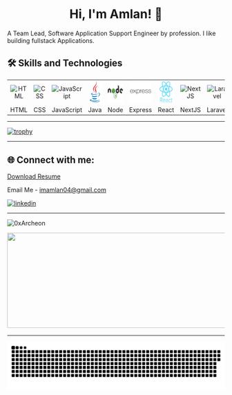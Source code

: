 
<h1 align="center">Hi, I'm Amlan! 👋</h1>
A Team Lead, Software Application Support Engineer by profession. I like building fullstack Applications.

## 🛠 Skills and Technologies

 <table>
        <tr align="center">
            <td><img height="50" title="HTML"
                    src="https://user-images.githubusercontent.com/25181517/192158954-f88b5814-d510-4564-b285-dff7d6400dad.png">
            </td>
            <td><img height="50" title="CSS"
                    src="https://user-images.githubusercontent.com/25181517/183898674-75a4a1b1-f960-4ea9-abcb-637170a00a75.png">
            </td>
            <td><img height="45" title="JavaScript"
                    src="https://user-images.githubusercontent.com/25181517/117447155-6a868a00-af3d-11eb-9cfe-245df15c9f3f.png">
            </td>
            <td><img height="50" title="Java"
                    src="https://raw.githubusercontent.com/devicons/devicon/master/icons/java/java-original.svg">
            </td>
            <td><img height="50" title="Node JS"
                    src="https://raw.githubusercontent.com/devicons/devicon/master/icons/nodejs/nodejs-original-wordmark.svg">
            </td>
            <td><img height="50" title="Express"
                    src="https://raw.githubusercontent.com/devicons/devicon/master/icons/express/express-original-wordmark.svg">
            </td>
            <td><img height="50" title="React"
                    src="https://raw.githubusercontent.com/devicons/devicon/master/icons/react/react-original-wordmark.svg">
            </td>
            <td><img height="50" title="Next JS"
                    src="https://cdn.worldvectorlogo.com/logos/nextjs-2.svg">
            </td>
            <td><img height="50" title="Laravel"
                    src="https://www.vectorlogo.zone/logos/laravel/laravel-icon.svg">
            </td>
            <td><img height="50" title="Firebase"
                    src="https://www.vectorlogo.zone/logos/firebase/firebase-icon.svg">
            </td>
            <td><img height="50" title="MongoDB"
                    src="https://www.vectorlogo.zone/logos/mongodb/mongodb-ar21.svg">
            </td>
            <td><img height="50" title="MySQL"
                    src="https://www.vectorlogo.zone/logos/mysql/mysql-icon.svg">
            </td>
            <td><img title="Git" height="30"
                    src="https://user-images.githubusercontent.com/25181517/192108372-f71d70ac-7ae6-4c0d-8395-51d8870c2ef0.png">
            </td>
            <td><img height="50" title="GitHub"
                    src="https://user-images.githubusercontent.com/25181517/192108374-8da61ba1-99ec-41d7-80b8-fb2f7c0a4948.png">
            </td>
            <td><img height="50" title="Linux"
                    src="https://raw.githubusercontent.com/devicons/devicon/master/icons/linux/linux-original.svg">
            </td>
            <td><img height="50" title="Postman"
                    src="https://www.vectorlogo.zone/logos/getpostman/getpostman-icon.svg">
            </td>
        </tr>
        <tr align="center">
            <td>HTML</td>
            <td>CSS</td>
            <td>JavaScript</td>
            <td>Java</td>
            <td>Node</td>
            <td>Express</td>
            <td>React</td>
            <td>NextJS</td>
            <td>Laravel</td>
            <td>Firebase</td>
            <td>MongoDB</td>
            <td>MySQL</td>
            <td>Git</td>
            <td>GitHub</td>
            <td>Linux</td>
            <td>Postman</td>
        </tr>
    </table>


---
[![trophy](https://github-profile-trophy.vercel.app/?username=0xArcheon&title=Stars,Followers,Commits,Repositories,MultipleLang,PullRequest&theme=onedark)](https://github.com/ryo-ma/github-profile-trophy)

---

## 🌐 Connect with me:

[Download Resume](https://drive.google.com/file/d/1pdZDsgwONU3R7gWPi-o9pWeBK_kgxbCV/view?usp=sharing)

Email Me - imamlan04@gmail.com

[![linkedin](https://www.vectorlogo.zone/logos/linkedin/linkedin-icon.svg)](https://www.linkedin.com/in/amlan-js/)


---
<p align="left"> <img src="https://komarev.com/ghpvc/?username=0xArcheon&label=Profile%20views&color=0e75b6&style=flat" alt="0xArcheon" /> </p>


<p align="center">
  <img width="800" height="220" src="https://streak-stats.demolab.com?user=0XArcheon&theme=highcontrast&hide_border=true&border_radius=5&card_width=800">
</p>

---
<p align="center">
 <img width="1000" src="github-snake.svg" alt="snake"/>
</p>
